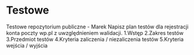 # Testowe
Testowe repozytorium publiczne - Marek
Napisz plan testów dla rejestracji konta poczty wp.pl z uwzględnieniem walidacji.
1.Wstęp
2.Zakres testów
3.Przedmiot testów
4.Kryteria zaliczenia / niezaliczenia testów
5.Kryteria wejścia / wyjścia